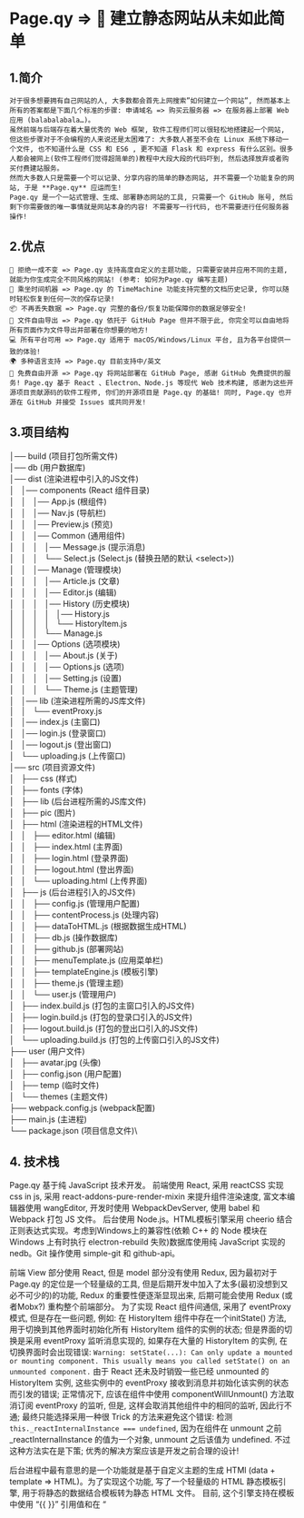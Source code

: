 # Page.qy => 🤘 建立静态网站从未如此简单

## 1.简介
	对于很多想要拥有自己网站的人, 大多数都会首先上网搜索”如何建立一个网站”, 然而基本上所有的答案都是下面几个标准的步骤: 申请域名 => 购买云服务器 => 在服务器上部署 Web 应用 (balabalabala…)。
	虽然前端与后端存在着大量优秀的 Web 框架, 软件工程师们可以很轻松地搭建起一个网站, 但这些步骤对于不会编程的人来说还是太困难了: 大多数人甚至不会在 Linux 系统下移动一个文件, 也不知道什么是 CSS 和 ES6 , 更不知道 Flask 和 express 有什么区别。很多人都会被网上(软件工程师们觉得超简单的)教程中大段大段的代码吓到, 然后选择放弃或者购买付费建站服务。
	然而大多数人只是需要一个可以记录、分享内容的简单的静态网站, 并不需要一个功能复杂的网站, 于是 **Page.qy** 应运而生!
	Page.qy 是一个一站式管理、生成、部署静态网站的工具, 只需要一个 GitHub 账号, 然后剩下你需要做的唯一事情就是网站本身的内容! 不需要写一行代码, 也不需要进行任何服务器操作! 

## 2.优点
	💅 拒绝一成不变 => Page.qy 支持高度自定义的主题功能, 只需要安装并应用不同的主题, 就能为你生成完全不同风格的网站! (参考: 如何为Page.qy 编写主题)
	🚀 乘坐时间机器 => Page.qy 的 TimeMachine 功能支持完整的文档历史记录, 你可以随时轻松恢复到任何一次的保存记录!
	📦 不再丢失数据 => Page.qy 完整的备份/恢复功能保障你的数据足够安全!
	📂 文件自由导出 => Page.qy 依托于 GitHub Page 但并不限于此, 你完全可以自由地将所有页面作为文件导出并部署在你想要的地方!
	💻 所有平台可用 => Page.qy 适用于 macOS/Windows/Linux 平台, 且为各平台提供一致的体验!
	🌍 多种语言支持 => Page.qy 目前支持中/英文
	🤑 免费自由开源 => Page.qy 将网站部署在 GitHub Page, 感谢 GitHub 免费提供的服务! Page.qy 基于 React 、Electron、Node.js 等现代 Web 技术构建, 感谢为这些开源项目贡献源码的软件工程师, 你们的开源项目是 Page.qy 的基础! 同时, Page.qy 也开源在 GitHub 并接受 Issues 或共同开发!

## 3.项目结构
│── build (项目打包所需文件)  
│── db	(用户数据库)  
│── dist (渲染进程中引入的JS文件)  
│   │── components (React 组件目录)  
│   │   │── App.js (根组件)  
│   │   │── Nav.js (导航栏)  
│   │   │── Preview.js (预览)  
│   │   │── Common (通用组件)  
│   │   │   │── Message.js (提示消息)  
│   │   │   └── Select.js (Select.js (替换丑陋的默认 \<select\>))   
│   │   │── Manage (管理模块)  
│   │   │   │── Article.js (文章)  
│   │   │   │── Editor.js (编辑)  
│   │   │   │── History (历史模块)  
│   │   │   │   │── History.js  
│   │   │   │   └── HistoryItem.js  
│   │   │   └── Manage.js\
│   │   │── Options (选项模块)\
│   │   │   │── About.js (关于)\
│   │   │   │── Options.js (选项)\
│   │   │   │── Setting.js (设置)\
│   │   │   └── Theme.js (主题管理)\
│   │── lib (渲染进程所需的JS库文件)\
│   │   └── eventProxy.js\
│   │── index.js	(主窗口)\
│   │── login.js (登录窗口)\
│   │── logout.js (登出窗口)\
│   └── uploading.js (上传窗口)\
│── src (项目资源文件)\
│   ├── css (样式)\
│   ├── fonts (字体)\
│   ├── lib (后台进程所需的JS库文件)\
│   ├── pic (图片)\
│   ├── html (渲染进程的HTML文件)\
│   │   ├── editor.html (编辑)\
│   │   ├── index.html (主界面)\
│   │   ├── login.html (登录界面)\
│   │   ├── logout.html (登出界面)\
│   │   └── uploading.html (上传界面)\
│   ├── js (后台进程引入的JS文件)\
│   │   ├── config.js (管理用户配置)\
│   │   ├── contentProcess.js (处理内容)\
│   │   ├── dataToHTML.js (根据数据生成HTML)\
│   │   ├── db.js (操作数据库)\
│   │   ├── github.js (部署网站)\
│   │   ├── menuTemplate.js (应用菜单栏)\
│   │   ├── templateEngine.js (模板引擎)\
│   │   ├── theme.js (管理主题)\
│   │   └── user.js (管理用户)\
│   ├── index.build.js (打包的主窗口引入的JS文件)\
│   ├── login.build.js (打包的登录口引入的JS文件)\
│   ├── logout.build.js (打包的登出口引入的JS文件)\
│   └── uploading.build.js (打包的上传窗口引入的JS文件)\
├── user (用户文件)\
│   ├── avatar.jpg (头像)\
│   ├── config.json (用户配置)\
│   ├── temp (临时文件)\
│   └── themes (主题文件)\
├── webpack.config.js (webpack配置)\
├── main.js (主进程)\
└── package.json (项目信息文件)\

## 4. 技术栈
Page.qy 基于纯 JavaScript 技术开发。
前端使用 React, 采用 reactCSS 实现 css in js, 采用 react-addons-pure-render-mixin 来提升组件渲染速度, 富文本编辑器使用 wangEditor, 开发时使用 WebpackDevServer, 使用 babel 和 Webpack 打包 JS 文件。
后台使用 Node.js。HTML模板引擎采用 cheerio 结合正则表达式实现。考虑到Windows上的兼容性(依赖 C++ 的 Node 模块在 Windows 上有时执行 electron-rebuild 失败)数据库使用纯 JavaScript 实现的 nedb。Git 操作使用 simple-git 和 github-api。

前端 View 部分使用 React, 但是 model 部分没有使用 Redux, 因为最初对于 Page.qy 的定位是一个轻量级的工具, 但是后期开发中加入了太多(最初没想到又必不可少的)的功能, Redux 的重要性便逐渐显现出来, 后期可能会使用 Redux (或者Mobx?) 重构整个前端部分。
为了实现 React 组件间通信, 采用了 eventProxy 模式, 但是存在一些问题, 例如: 
在 HistoryItem 组件中存在一个initState() 方法, 用于切换到其他界面时初始化所有 HistoryItem 组件的实例的状态; 但是界面的切换是采用 eventProxy 监听消息实现的, 如果存在大量的 HistoryItem 的实例, 在切换界面时会出现错误:
`Warning: setState(...): Can only update a mounted or mounting component. This usually means you called setState() on an unmounted component.`
由于 React 还未及时销毁一些已经 unmounted 的 HistoryItem 实例, 这些实例中的 eventProxy 接收到消息并初始化该实例的状态而引发的错误; 正常情况下, 应该在组件中使用 componentWillUnmount() 方法取消订阅 eventProxy 的监听, 但是, 这样会取消其他组件中的相同的监听, 因此行不通; 最终只能选择采用一种很 Trick 的方法来避免这个错误: 检测`this._reactInternalInstance === undefined`, 因为在组件在 unmount 之前 _reactInternalInstance 的值为一个对象, unmount 之后该值为 undefined. 不过这种方法实在是下策; 优秀的解决方案应该是开发之前合理的设计!

后台进程中最有意思的是一个功能就是基于自定义主题的生成 HTMl (data + template => HTML)。为了实现这个功能, 写了一个轻量级的 HTML 静态模板引擎, 用于将静态的数据结合模板转为静态 HTML 文件。 目前, 这个引擎支持在模板中使用 “{{ }}” 引用值和在 “<template>” 标签中使用 “@for” 属性来遍历值, 如: 
模板中:
```html
<p class="date">
Written By {{ user.name }} on {{ createDate.month }}/{{ createDate.date }}
</p>
```
如果 user.name 的值为字符串 “Joe”, createDate的值为对象 { month: ’05’, date: ’16’ }, 则上面的语句将被模板引擎解析为:
```html
<p class="date">
Written By Joe on 05/16
</p>
```
模板中:
```html
<div id="tags">
    <template @for="tag of tags">
        <a>#{{ tag }}</a>
    </template>
</div>
```
如果tags的值为数组 [“Hello”, “World”, “Page.qy”], 则上面的语句将被模板引擎解析为:
```html
<div id="tags">
		<a>#Hello</a>
		<a>#World</a>
		<a>#Page.qy</a>
</div>
```
模板引擎大概的实现思路为, 使用 with 语句将需要引用的值注入当前作用域, 解析模板, 使用正则表达式查找引用值并执行 eval(), 然后使用正则表达式将引用替换为 eval() 执行的结果。
这样就只需更改 data 和 模板, 就能拓展主题的功能!
目前的模板引擎目前还跟简单, 还有很多工作可以做...

Page.qy 会继续更新, 后期会加入 Markdown 支持。一直在寻找合适的编辑器, 如果没找到合适的, 可能会自己写(都说编辑器是神坑, 想尝试一下😂)…

Happy hacking!

#EOF
